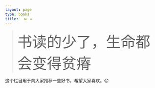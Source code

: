 ```yaml
---
layout: page
type: books
title: ￣ω￣=
---
```


<blockquote class="blockquote-center"><font size="8">书读的少了，生命都会变得贫瘠</font></blockquote>



这个栏目用于向大家推荐一些好书，希望大家喜欢。😍

